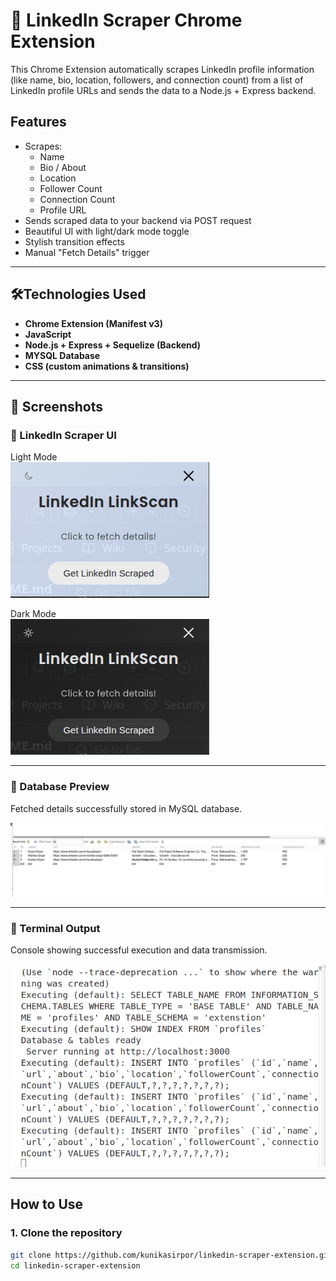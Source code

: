 # 🔗 LinkedIn Scraper Chrome Extension

This Chrome Extension automatically scrapes LinkedIn profile information (like name, bio, location, followers, and connection count) from a list of LinkedIn profile URLs and sends the data to a Node.js + Express backend.

## Features

- Scrapes:
  - Name
  - Bio / About
  - Location
  - Follower Count
  - Connection Count
  - Profile URL
- Sends scraped data to your backend via POST request
- Beautiful UI with light/dark mode toggle
- Stylish transition effects
- Manual "Fetch Details" trigger

---

## 🛠Technologies Used

- **Chrome Extension (Manifest v3)**
- **JavaScript**
- **Node.js + Express + Sequelize (Backend)**
- **MYSQL Database**
- **CSS (custom animations & transitions)**

---
## 📸 Screenshots

### 🔹 LinkedIn Scraper UI

Light Mode  
![Light Mode](./assets/ui-light.png)

Dark Mode  
![Dark Mode](./assets/ui-dark.png)

---

### 🔹 Database Preview  
Fetched details successfully stored in MySQL database.

![Database Preview](./assets/db-preview.png)

---

### 🔹 Terminal Output  
Console showing successful execution and data transmission.

![Terminal Output](./assets/terminal-output.png)

---

## How to Use

### 1. Clone the repository

```bash
git clone https://github.com/kunikasirpor/linkedin-scraper-extension.git
cd linkedin-scraper-extension
